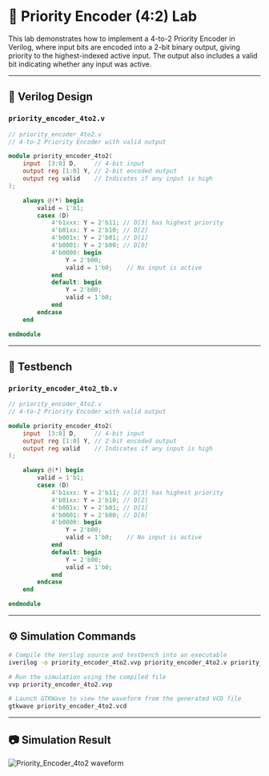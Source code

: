 # 🔘 Priority Encoder (4:2) Lab

This lab demonstrates how to implement a 4-to-2 Priority Encoder in Verilog, where input bits are encoded into a 2-bit binary output, giving priority to the highest-indexed active input. The output also includes a valid bit indicating whether any input was active.

---

## 📄 Verilog Design

### `priority_encoder_4to2.v`

```verilog
// priority_encoder_4to2.v
// 4-to-2 Priority Encoder with valid output

module priority_encoder_4to2(
    input  [3:0] D,     // 4-bit input
    output reg [1:0] Y, // 2-bit encoded output
    output reg valid    // Indicates if any input is high
);

    always @(*) begin
        valid = 1'b1;
        casex (D)
            4'b1xxx: Y = 2'b11; // D[3] has highest priority
            4'b01xx: Y = 2'b10; // D[2]
            4'b001x: Y = 2'b01; // D[1]
            4'b0001: Y = 2'b00; // D[0]
            4'b0000: begin
                Y = 2'b00;
                valid = 1'b0;    // No input is active
            end
            default: begin
                Y = 2'b00;
                valid = 1'b0;
            end
        endcase
    end

endmodule
```

---

## 🧪 Testbench

### `priority_encoder_4to2_tb.v`

```verilog
// priority_encoder_4to2.v
// 4-to-2 Priority Encoder with valid output

module priority_encoder_4to2(
    input  [3:0] D,     // 4-bit input
    output reg [1:0] Y, // 2-bit encoded output
    output reg valid    // Indicates if any input is high
);

    always @(*) begin
        valid = 1'b1;
        casex (D)
            4'b1xxx: Y = 2'b11; // D[3] has highest priority
            4'b01xx: Y = 2'b10; // D[2]
            4'b001x: Y = 2'b01; // D[1]
            4'b0001: Y = 2'b00; // D[0]
            4'b0000: begin
                Y = 2'b00;
                valid = 1'b0;    // No input is active
            end
            default: begin
                Y = 2'b00;
                valid = 1'b0;
            end
        endcase
    end

endmodule
```

---

## ⚙️ Simulation Commands

```bash
# Compile the Verilog source and testbench into an executable
iverilog -o priority_encoder_4to2.vvp priority_encoder_4to2.v priority_encoder_4to2_tb.v

# Run the simulation using the compiled file
vvp priority_encoder_4to2.vvp

# Launch GTKWave to view the waveform from the generated VCD file
gtkwave priority_encoder_4to2.vcd
```

---

## 📷 Simulation Result

![Priority_Encoder_4to2 waveform](priority_encoder_4to2.png)
